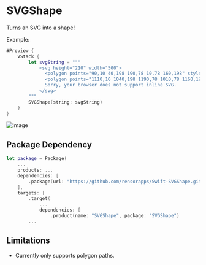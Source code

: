 # SVGShape

Turns an SVG into a shape!

Example:

```swift
#Preview {
    VStack {
        let svgString = """
            <svg height="210" width="500">
              <polygon points="90,10 40,198 190,78 10,78 160,198" style="fill:lime;stroke:purple;stroke-width:5;fill-rule:nonzero;"/>
              <polygon points="1110,10 1040,198 1190,78 1010,78 1160,198" style="fill:lime;stroke:purple;stroke-width:5;fill-rule:nonzero;"/>
              Sorry, your browser does not support inline SVG.
            </svg>
        """
        SVGShape(string: svgString)
    }
}
```

![image](https://github.com/rensorapps/Swift-SVGShape/assets/92299/76a8b145-7bf1-4913-802c-2385fead1ef5)

## Package Dependency


```swift
let package = Package(
    ...
    products: ...
    dependencies: [
        .package(url: "https://github.com/rensorapps/Swift-SVGShape.git", from: "v0.1") // CHOOSE THE BEST TAG FOR YOU!
    ],
    targets: [
        .target(
            ...
            dependencies: [
                .product(name: "SVGShape", package: "SVGShape")
        ...
```


## Limitations

* Currently only supports polygon paths.
